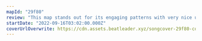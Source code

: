 ```yaml
---
mapId: "29f80"
review: "This map stands out for its engaging patterns with very nice use of arcs & chains,  great representation and emphasis that make you feel the music in each of the diffs, and its lovely lightshow!"
startDate: "2022-09-16T03:02:00.000Z"
coverUrlOverwrite: https://cdn.assets.beatleader.xyz/songcover-29f80-cover.PNG
---
```

